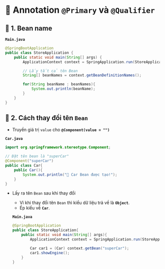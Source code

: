 # 🌱 Annotation **`@Primary`** và **`@Qualifier`**
## **📌 1. Bean name**
**`Main.java`**
```java
@SpringBootApplication
public class StoreApplication {
	public static void main(String[] args) {
		ApplicationContext context = SpringApplication.run(StoreApplication.class, args);

		// Lấy tất cả tên Bean
		String[] beanNames = context.getBeanDefinitionNames();

		for(String beanName : beanNames){
			System.out.println(beanName);
		}
	}
}
```

## **🔧 2. Cách thay đổi tên `Bean`**
- Truyền giá trị `value` cho **`@Component(value = "")`**

**`Car.java`**
```java
import org.springframework.stereotype.Component;

// Đặt tên bean là "superCar"
@Component("superCar")  
public class Car{
    public Car(){
        System.out.println("🚗 Car Bean được tạo!");
    }
}
```
- Lấy ra tên `Bean` sau khi thay đổi
    - Vì khi thay đổi tên `Bean` thì kiểu dữ liệu trả về là **`Object`**.
    - Ép kiểu về **`Car`**.
    
    **`Main.java`**
    ```java
    @SpringBootApplication
    public class StoreApplication{
        public static void main(String[] args){
            ApplicationContext context = SpringApplication.run(StoreApplication.class, args);

            Car car1 = (Car) context.getBean("superCar");
            car1.showEngine();
        }
    }
    ```